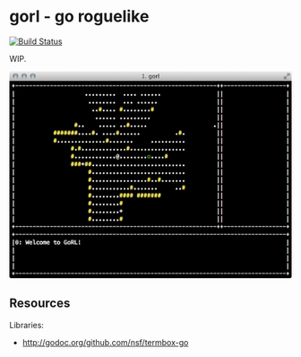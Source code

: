# gorl - go roguelike

[![Build Status](https://travis-ci.org/RWJMurphy/gorl.svg)](https://travis-ci.org/RWJMurphy/gorl)

WIP.

![](https://raw.githubusercontent.com/RWJMurphy/gorl/master/screenshot.png)

## Resources

Libraries:

* http://godoc.org/github.com/nsf/termbox-go
